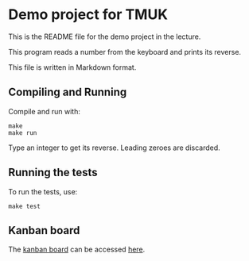 Demo project for TMUK
=====================

This is the README file for the demo project in the lecture.

This program reads a number from the keyboard
and prints its reverse.

This file is written in Markdown format.

## Compiling and Running

Compile and run with:

	make
	make run

Type an integer to get its reverse.
Leading zeroes are discarded.

## Running the tests

To run the tests, use:

	make test


## Kanban board

The [kanban board] can be accessed [here].

[kanban board]: https://github.com/users/mtaromi/projects/2
[here]:         https://github.com/users/mtaromi/projects/2


